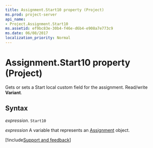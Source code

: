 ```yaml
---
title: Assignment.Start10 property (Project)
ms.prod: project-server
api_name:
- Project.Assignment.Start10
ms.assetid: ef9bc83e-30b4-f46e-d6b4-e908a7e773c9
ms.date: 06/08/2017
localization_priority: Normal
---
```



# Assignment.Start10 property (Project)

Gets or sets a Start local custom field for the assignment. Read/write  **Variant**.


## Syntax

_expression_. `Start10`

_expression_ A variable that represents an [Assignment](./Project.Assignment.md) object.

[!include[Support and feedback](~/includes/feedback-boilerplate.md)]